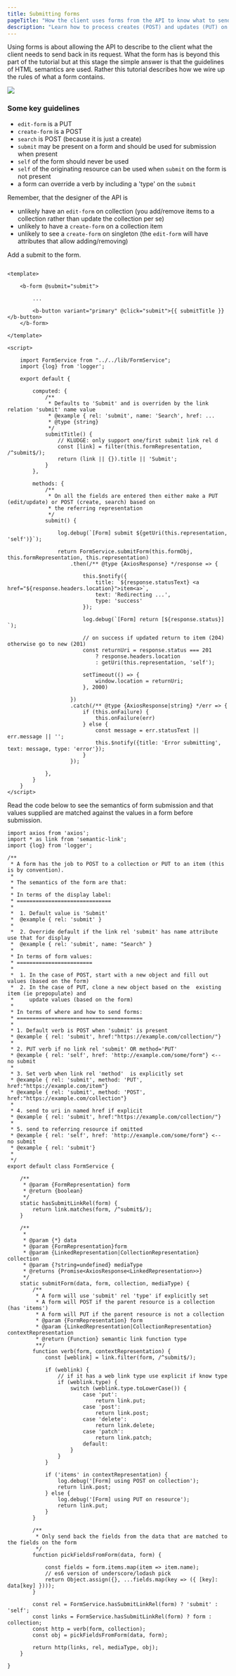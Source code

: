 ```yaml
---
title: Submitting forms
pageTitle: "How the client uses forms from the API to know what to send back"
description: "Learn how to process creates (POST) and updates (PUT) on a resource"
---
```


Using forms is about allowing the API to describe to the client what the client needs to send back in its request. What the form has is beyond this part of the tutorial but at this stage the simple answer is that the guidelines of HTML semantics are used. Rather this tutorial describes how we wire up the rules of what a form contains.

![](forms.png)

### Some key guidelines

* `edit-form` is a PUT
* `create-form` is a POST
* `search` is POST (because it is just a create)
* `submit` may be present on a form and should be used for submission when present
* `self` of the form should never be used
* `self` of the originating resource can be used when `submit` on the form is not present
* a form can override a verb by including a 'type' on the `submit`

Remember, that the designer of the API is

* unlikely have an `edit-form` on collection (you add/remove items to a collection rather than update the collection per se)
* unlikely to have a `create-form` on a collection item
* unlikely to see a `create-form` on singleton (the `edit-form` will have attributes that allow adding/removing)


<Instruction>

Add a submit to the form.


```js(path="...todo-aspnetcore-vue/client/src/components/api/Resource.vue")

<template>

    <b-form @submit="submit">

        ...

        <b-button variant="primary" @click="submit">{{ submitTitle }}</b-button>
    </b-form>

</template>

<script>

    import FormService from "../../lib/FormService";
    import {log} from 'logger';

    export default {

        computed: {
            /**
             * Defaults to 'Submit' and is overriden by the link relation 'submit' name value
             * @example { rel: 'submit', name: 'Search', href: ...
             * @type {string}
             */
            submitTitle() {
                // KLUDGE: only support one/first submit link rel d
                const [link] = filter(this.formRepresentation, /^submit$/);
                return (link || {}).title || 'Submit';
            }
        },

        methods: {
            /**
             * On all the fields are entered then either make a PUT (edit/update) or POST (create, search) based on
             * the referring representation
             */
            submit() {

                log.debug(`[Form] submit ${getUri(this.representation, 'self')}`);

                return FormService.submitForm(this.formObj, this.formRepresentation, this.representation)
                    .then(/** @type {AxiosResponse} */response => {

                        this.$notify({
                            title: `${response.statusText} <a href="${response.headers.location}">item<a>`,
                            text: 'Redirecting ...',
                            type: 'success'
                        });

                        log.debug(`[Form] return [${response.status}] `);

                        // on success if updated return to item (204) otherwise go to new (201)
                        const returnUri = response.status === 201
                            ? response.headers.location
                            : getUri(this.representation, 'self');

                        setTimeout(() => {
                            window.location = returnUri;
                        }, 2000)

                    })
                    .catch(/** @type {AxiosResponse|string} */err => {
                        if (this.onFailure) {
                            this.onFailure(err)
                        } else {
                            const message = err.statusText || err.message || '';
                            this.$notify({title: 'Error submitting', text: message, type: 'error'});
                        }
                    });

            },
        }
    }
</script>

```

</Instruction>

<Instruction>

Read the code below to see the semantics of form submission and that values supplied are matched against the values in a form before submission.


```js(path="...todo-aspnetcore-vue/client/src/lib/FormService.js")
import axios from 'axios';
import * as link from 'semantic-link';
import {log} from 'logger';

/**
 * A form has the job to POST to a collection or PUT to an item (this is by convention).
 *
 * The semantics of the form are that:
 *
 * In terms of the display label:
 * ==============================
 *
 *  1. Default value is 'Submit'
 *  @example { rel: 'submit' }
 *
 *  2. Override default if the link rel 'submit' has name attribute use that for display
 *  @example { rel: 'submit', name: "Search" }
 *
 * In terms of form values:
 * ========================
 *
 *  1. In the case of POST, start with a new object and fill out values (based on the form)
 *  2. In the case of PUT, clone a new object based on the  existing item (ie prepopulate) and
 *     update values (based on the form)
 *
 * In terms of where and how to send forms:
 * ========================================
 *
 * 1. Default verb is POST when 'submit' is present
 * @example { rel: 'submit', href:"https://example.com/collection/"}
 *
 * 2. PUT verb if no link rel 'submit' OR method='PUT'
 * @example { rel: 'self', href: 'http://example.com/some/form"} <-- no submit
 *
 * 3. Set verb when link rel 'method'  is explicitly set
 * @example { rel: 'submit', method: 'PUT', href:"https://example.com/item"}
 * @example { rel: 'submit', method: 'POST', href:"https://example.com/collection"}
 *
 * 4. send to uri in named href if explicit
 * @example { rel: 'submit', href:"https://example.com/collection/"}
 *
 * 5. send to referring resource if omitted
 * @example { rel: 'self', href: 'http://example.com/some/form"} <-- no submit
 * @example { rel: 'submit'}
 *
 */
export default class FormService {

    /**
     * @param {FormRepresentation} form
     * @return {boolean}
     */
    static hasSubmitLinkRel(form) {
        return link.matches(form, /^submit$/);
    }

    /**
     *
     * @param {*} data
     * @param {FormRepresentation}form
     * @param {LinkedRepresentation|CollectionRepresentation} collection
     * @param {?string=undefined} mediaType
     * @returns {Promise<AxiosResponse<LinkedRepresentation>>}
     */
    static submitForm(data, form, collection, mediaType) {
        /**
         * A form will use 'submit' rel 'type' if explicitly set
         * A form will POST if the parent resource is a collection (has 'items')
         * A form will PUT if the parent resource is not a collection
         * @param {FormRepresentation} form
         * @param {LinkedRepresentation|CollectionRepresentation} contextRepresentation
         * @return {Function} semantic link function type
         **/
        function verb(form, contextRepresentation) {
            const [weblink] = link.filter(form, /^submit$/);

            if (weblink) {
                // if it has a web link type use explicit if know type
                if (weblink.type) {
                    switch (weblink.type.toLowerCase()) {
                        case 'put':
                            return link.put;
                        case 'post':
                            return link.post;
                        case 'delete':
                            return link.delete;
                        case 'patch':
                            return link.patch;
                        default:
                    }
                }
            }

            if ('items' in contextRepresentation) {
                log.debug('[Form] using POST on collection');
                return link.post;
            } else {
                log.debug('[Form] using PUT on resource');
                return link.put;
            }
        }

        /**
         * Only send back the fields from the data that are matched to the fields on the form
         */
        function pickFieldsFromForm(data, form) {

            const fields = form.items.map(item => item.name);
            // es6 version of underscore/lodash pick
            return Object.assign({}, ...fields.map(key => ({ [key]: data[key] })));
        }

        const rel = FormService.hasSubmitLinkRel(form) ? 'submit' : 'self';
        const links = FormService.hasSubmitLinkRel(form) ? form : collection;
        const http = verb(form, collection);
        const obj = pickFieldsFromForm(data, form);

        return http(links, rel, mediaType, obj);
    }

}
```

</Instruction>